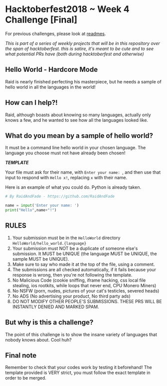# Hacktoberfest2018 ~ Week 4 Challenge [Final]

For previous challenges, please look at [readmes](https://github.com/RaidAndFade/Hacktoberfest2018/tree/master/READMES).

*This is part of a series of weekly projects that will be in this repository over the span of hacktoberfest.*
*this is satire, it's meant to be cute and to see what potential PRs have (both during hacktoberfest and otherwise)*

## Hello World - Hardcore Mode

Raid is nearly finished perfecting his masterpiece, but he needs a sample of hello world in all the languages in the world!

## How can I help?!

Raid, although boasts about knowing so many languages, actually only knows a few, and he wanted to see how all the languages looked like.

## What do you mean by a sample of hello world?

It must be a command line hello world in your chosen language. The language you choose must not have already been chosen!

***TEMPLATE***

Your file must ask for their name, with `Enter your name: `, and then use that input to respond with `Hello x!`, replacing `x` with their name.

Here is an example of what you could do. Python is already taken.

```python
# By RaidAndFade - https://github.com/RaidAndFade

name = input('Enter your name: ')
print("Hello",name+"!")
```

## RULES 

1. Your submission must be in the `HelloWorld` directory `HelloWorld/hello_world.{language}`
2. Your submission must NOT be a duplicate of someone else's submission. It MUST be UNIQUE (the language MUST be UNIQUE, the sample MUST be UNIQUE).
3. Make sure to say who made it at the top of the file, using a comment.
4. The submissions are all checked automatically, if it fails because your response is wrong, then you're not following the template.
5. No Malicious Code (cookie sniffing, iframe hacking, css local file stealing, ios rootkits, while loops that never end, CPU Monero Miners)
6. No NSFW (porn, nudes, pictures of your cat's testicles, severed heads)
7. No ADS (No advertising your product, No third party ads)
8. DO NOT MODIFY OTHER PEOPLE'S SUBMISSIONS. THESE PRS WILL BE INSTANTLY DENIED AND MARKED SPAM.

## But why is this a challenge?

The point of this challenge is to show the insane variety of languages that nobody knows about. Cool huh?


## Final note

Remember to check that your codes work by testing it beforehand! The template provided is VERY strict, you must follow the exact template in order to be merged.
